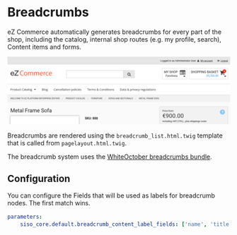 # Breadcrumbs

eZ Commerce automatically generates breadcrumbs for every part of the shop, including the catalog,
internal shop routes (e.g. my profile, search), Content items and forms.

![](../img/breadcrumbs_1.png)

Breadcrumbs are rendered using the `breadcrumb_list.html.twig` template that is called from `pagelayout.html.twig`.

The breadcrumb system uses the [WhiteOctober breadcrumbs bundle](https://github.com/whiteoctober/BreadcrumbsBundle).

## Configuration

You can configure the Fields that will be used as labels for breadcrumb nodes.
The first match wins.

``` yaml
parameters:
    siso_core.default.breadcrumb_content_label_fields: ['name', 'title']
```
